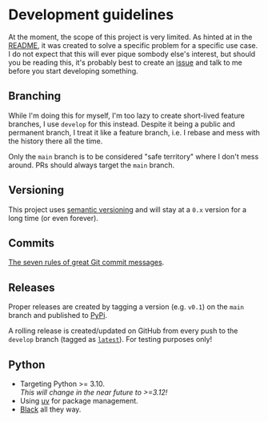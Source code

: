 # Development guidelines

At the moment, the scope of this project is very limited. As hinted at in the [README](README.md), it was created to solve a specific problem for a specific use case. I do not expect that this will ever pique sombody else's interest, but should you be reading this, it's probably best to create an [issue](https://github.com/dehesselle/abcreate/issues) and talk to me before you start developing something.

## Branching

While I'm doing this for myself, I'm too lazy to create short-lived feature branches, I use `develop` for this instead. Despite it being a public and permanent branch, I treat it like a feature branch, i.e. I rebase and mess with the history there all the time.

Only the `main` branch is to be considered "safe territory" where I don't mess around. PRs should always target the `main` branch.

## Versioning

This project uses [semantic versioning](https://semver.org) and will stay at a `0.x` version for a long time (or even forever).

## Commits

[The seven rules of great Git commit messages](https://cbea.ms/git-commit/#seven-rules).

## Releases

Proper releases are created by tagging a version (e.g. `v0.1`) on the `main` branch and published to [PyPi](https://pypi.org/project/abcreate/).

A rolling release is created/updated on GitHub from every push to the `develop` branch (tagged as [`latest`](https://github.com/dehesselle/abcreate/releases/tag/latest)). For testing purposes only!

## Python

- Targeting Python >= 3.10.  
  _This will change in the near future to >=3.12!_
- Using [uv](https://github.com/astral-sh/uv) for package management.
- [Black](https://black.readthedocs.io/en/stable/) all they way.
